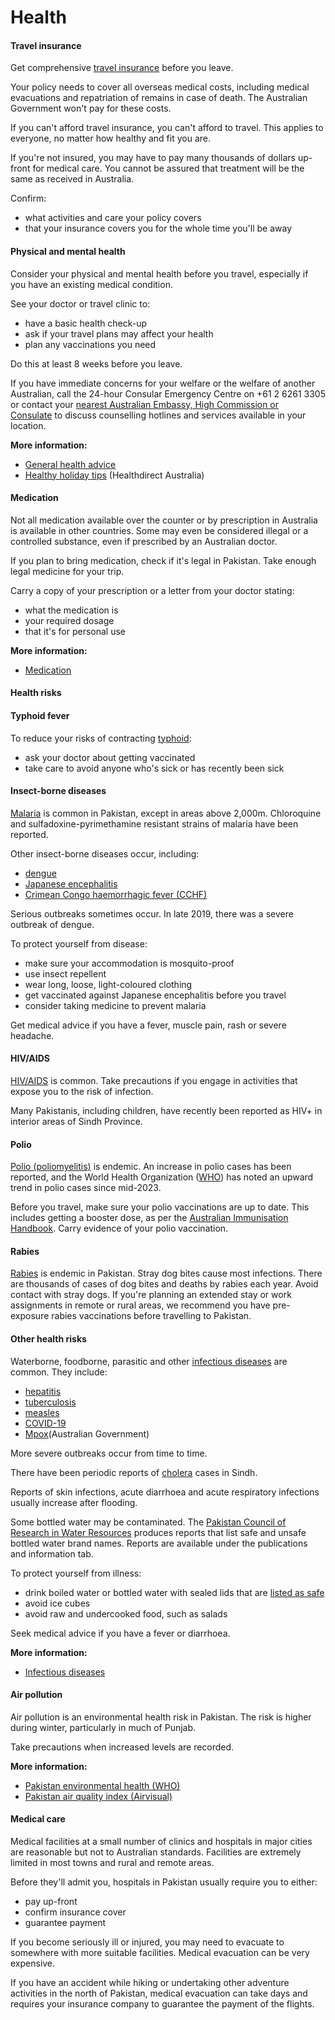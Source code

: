 # Health

#### Travel insurance

Get comprehensive [travel insurance](/before-you-go/the-basics/travel-insurance "Travel insurance") before you leave.

Your policy needs to cover all overseas medical costs, including medical evacuations and repatriation of remains in case of death. The Australian Government won't pay for these costs.

If you can't afford travel insurance, you can't afford to travel. This applies to everyone, no matter how healthy and fit you are.

If you're not insured, you may have to pay many thousands of dollars up-front for medical care. You cannot be assured that treatment will be the same as received in Australia.

Confirm:

* what activities and care your policy covers
* that your insurance covers you for the whole time you'll be away

#### Physical and mental health

Consider your physical and mental health before you travel, especially if you have an existing medical condition.

See your doctor or travel clinic to:

* have a basic health check-up
* ask if your travel plans may affect your health
* plan any vaccinations you need

Do this at least 8 weeks before you leave.

If you have immediate concerns for your welfare or the welfare of another Australian, call the 24-hour Consular Emergency Centre on +61 2 6261 3305 or contact your [nearest Australian Embassy, High Commission or Consulate](https://www.dfat.gov.au/about-us/our-locations/missions/our-embassies-and-consulates-overseas) to discuss counselling hotlines and services available in your location.

**More information:**

* [General health advice](/node/43)
* [Healthy holiday tips](https://www.healthdirect.gov.au/healthy-holiday-tips-infographic) (Healthdirect Australia)

#### Medication

Not all medication available over the counter or by prescription in Australia is available in other countries. Some may even be considered illegal or a controlled substance, even if prescribed by an Australian doctor.

If you plan to bring medication, check if it's legal in Pakistan. Take enough legal medicine for your trip.

Carry a copy of your prescription or a letter from your doctor stating:

* what the medication is
* your required dosage
* that it's for personal use

**More information:**

* [Medication](https://www.smartraveller.gov.au/before-you-go/health/medications)

#### Health risks

#### Typhoid fever

To reduce your risks of contracting [typhoid](https://www.who.int/health-topics/typhoid#tab=tab_1):

* ask your doctor about getting vaccinated
* take care to avoid anyone who's sick or has recently been sick

#### Insect-borne diseases

[Malaria](https://www.who.int/news-room/fact-sheets/detail/malaria) is common in Pakistan, except in areas above 2,000m. Chloroquine and sulfadoxine-pyrimethamine resistant strains of malaria have been reported.

Other insect-borne diseases occur, including:

* [dengue](https://www.health.gov.au/diseases/dengue-virus-infection)
* [Japanese encephalitis](https://www.who.int/news-room/fact-sheets/detail/japanese-encephalitis)
* [Crimean Congo haemorrhagic fever (CCHF)](https://www.who.int/health-topics/crimean-congo-haemorrhagic-fever#tab=tab_1)

Serious outbreaks sometimes occur. In late 2019, there was a severe outbreak of dengue.

To protect yourself from disease:

* make sure your accommodation is mosquito-proof
* use insect repellent
* wear long, loose, light-coloured clothing
* get vaccinated against Japanese encephalitis before you travel
* consider taking medicine to prevent malaria

Get medical advice if you have a fever, muscle pain, rash or severe headache.

#### HIV/AIDS

[HIV/AIDS](https://www.healthdirect.gov.au/hiv-infection-and-aids) is common. Take precautions if you engage in activities that expose you to the risk of infection.

Many Pakistanis, including children, have recently been reported as HIV+ in interior areas of Sindh Province.

#### Polio

[Polio (poliomyelitis)](https://www.who.int/news-room/fact-sheets/detail/poliomyelitis) is endemic. An increase in polio cases has been reported, and the World Health Organization ([WHO](https://www.who.int/)) has noted an upward trend in polio cases since mid-2023.

Before you travel, make sure your polio vaccinations are up to date. This includes getting a booster dose, as per the [Australian Immunisation Handbook](https://immunisationhandbook.health.gov.au/). Carry evidence of your polio vaccination.

#### Rabies

[Rabies](https://www.who.int/news-room/fact-sheets/detail/rabies) is endemic in Pakistan. Stray dog bites cause most infections. There are thousands of cases of dog bites and deaths by rabies each year. Avoid contact with stray dogs. If you're planning an extended stay or work assignments in remote or rural areas, we recommend you have pre-exposure rabies vaccinations before travelling to Pakistan.

#### Other health risks

Waterborne, foodborne, parasitic and other [infectious diseases](/before-you-go/health/diseases "Infectious diseases") are common. They include:

* [hepatitis](https://www.who.int/hepatitis/en/)
* [tuberculosis](https://www.who.int/news-room/fact-sheets/detail/tuberculosis)
* [measles](https://www.health.gov.au/diseases/measles)
* [COVID-19](https://www.health.gov.au/health-alerts/covid-19)
* [Mpox](https://www.cdc.gov.au/topics/mpox-monkeypox)(Australian Government)

More severe outbreaks occur from time to time.

There have been periodic reports of [cholera](https://www.who.int/news-room/fact-sheets/detail/cholera) cases in Sindh.

Reports of skin infections, acute diarrhoea and acute respiratory infections usually increase after flooding.

Some bottled water may be contaminated. The [Pakistan Council of Research in Water Resources](https://www.pcrwr.gov.pk/) produces reports that list safe and unsafe bottled water brand names. Reports are available under the publications and information tab.

To protect yourself from illness:

* drink boiled water or bottled water with sealed lids that are [listed as safe](https://pcrwr.gov.pk/bottled-water/)
* avoid ice cubes
* avoid raw and undercooked food, such as salads

Seek medical advice if you have a fever or diarrhoea.

**More information:**

* [Infectious diseases](/before-you-go/health/diseases "Infectious diseases")

#### Air pollution

Air pollution is an environmental health risk in Pakistan. The risk is higher during winter, particularly in much of Punjab.

Take precautions when increased levels are recorded.

**More information:**

* [Pakistan environmental health (WHO)](http://www.emro.who.int/pak/programmes/environmental-health.html)
* [Pakistan air quality index (Airvisual)](https://www.airvisual.com/pakistan)

#### Medical care

Medical facilities at a small number of clinics and hospitals in major cities are reasonable but not to Australian standards. Facilities are extremely limited in most towns and rural and remote areas.

Before they'll admit you, hospitals in Pakistan usually require you to either:

* pay up-front
* confirm insurance cover
* guarantee payment

If you become seriously ill or injured, you may need to evacuate to somewhere with more suitable facilities. Medical evacuation can be very expensive.

If you have an accident while hiking or undertaking other adventure activities in the north of Pakistan, medical evacuation can take days and requires your insurance company to guarantee the payment of the flights.